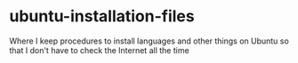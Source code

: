 # ubuntu-installation-files
Where I keep procedures to install languages and other things on Ubuntu so that I don't have to check the Internet all the time
